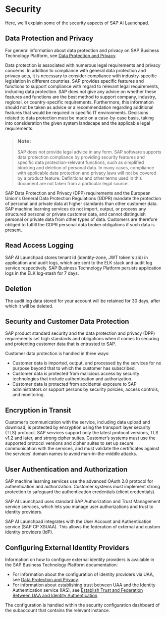 <!-- loioe4cf7102c2574e8b85f669b9c4f69cde -->

# Security

Here, we'll explain some of the security aspects of SAP AI Launchpad.

<a name="loiof1d2eb91d9a248ca8c92b0110c76c6f6"/>

<!-- loiof1d2eb91d9a248ca8c92b0110c76c6f6 -->

## Data Protection and Privacy

For general information about data protection and privacy on SAP Business Technology Platform, see [Data Protection and Privacy](https://help.sap.com/viewer/65de2977205c403bbc107264b8eccf4b/Cloud/en-US/7e513d31704a4a87831191e504ca850a.html).

Data protection is associated with numerous legal requirements and privacy concerns. In addition to compliance with general data protection and privacy acts, it is necessary to consider compliance with industry-specific legislation in different countries. SAP provides specific features and functions to support compliance with regard to relevant legal requirements, including data protection. SAP does not give any advice on whether these features and functions are the best method to support company, industry, regional, or country-specific requirements. Furthermore, this information should not be taken as advice or a recommendation regarding additional features that would be required in specific IT environments. Decisions related to data protection must be made on a case-by-case basis, taking into consideration the given system landscape and the applicable legal requirements.

> ### Note:  
> SAP does not provide legal advice in any form. SAP software supports data protection compliance by providing security features and specific data protection-relevant functions, such as simplified blocking and deletion of personal data. In many cases, compliance with applicable data protection and privacy laws will not be covered by a product feature. Definitions and other terms used in this document are not taken from a particular legal source.

SAP Data Protection and Privacy \(DPP\) requirements and the European Union's General Data Protection Regulations \(GDPR\) mandate the protection of personal and private data at higher standards than other customer data. SAP machine learning services do not import, output, or process any structured personal or private customer data, and cannot distinguish personal or private data from other types of data. Customers are therefore obliged to fulfill the GDPR personal data broker obligations if such data is present.



<a name="loiof1d2eb91d9a248ca8c92b0110c76c6f6__section_w3k_wch_ynb"/>

## Read Access Logging

SAP AI Launchpad stores tenant id \(identity-zone, JWT token's zid\) in application and audit logs, which are sent to the ELK stack and audit log service respectively. SAP Business Technology Platform persists application logs in the ELK log-stash for 7 days.



<a name="loiof1d2eb91d9a248ca8c92b0110c76c6f6__section_yj3_fdh_ynb"/>

## Deletion

The audit log data stored for your account will be retained for 30 days, after which it will be deleted.

<a name="loioab5939567cf04016854414774fb2291e"/>

<!-- loioab5939567cf04016854414774fb2291e -->

## Security and Customer Data Protection

SAP product standard security and the data protection and privacy \(DPP\) requirements set high standards and obligations when it comes to securing and protecting customer data that is entrusted to SAP.

Customer data protection is handled in three ways:

-   Customer data is imported, output, and processed by the services for no purpose beyond that to which the customer has subscribed.
-   Customer data is protected from malicious access by security technologies that include authentication and authorization.
-   Customer data is protected from accidental exposure to SAP administrators or support persons by security policies, access controls, and monitoring.

<a name="loio42a8f0fd505d4fdca3ed1dc1de14ca07"/>

<!-- loio42a8f0fd505d4fdca3ed1dc1de14ca07 -->

## Encryption in Transit

Customer’s communication with the service, including data upload and download, is protected by encryption using the transport layer security \(TLS\) protocol. SAP services support only the latest protocol versions, TLS v1.2 and later, and strong cipher suites. Customer’s systems must use the supported protocol versions and cipher suites to set up secure communication with the services, and must validate the certificates against the services’ domain names to avoid man-in-the-middle attacks.

<a name="loiodef9ee82675a4cb3a0f718cfc8d940dc"/>

<!-- loiodef9ee82675a4cb3a0f718cfc8d940dc -->

## User Authentication and Authorization

SAP machine learning services use the advanced OAuth 2.0 protocol for authentication and authorization. Customer systems must implement strong protection to safeguard the authentication credentials \(client credentials\).

SAP AI Launchpad uses standard SAP Authorization and Trust Management service services, which lets you manage user authorizations and trust to identity providers.

SAP AI Launchpad integrates with the User Account and Authentication service \(SAP CP XSUAA\). This allows the federation of external and custom identity providers \(IdP\).



<a name="loiodef9ee82675a4cb3a0f718cfc8d940dc__section_crv_mch_ynb"/>

## Configuring External Identity Providers

Information on how to configure external identity providers is available in the SAP Business Technology Platform documentation:

-   For information about the configuration of identity providers via UAA, see [Data Protection and Privacy](https://help.sap.com/products/BTP/65de2977205c403bbc107264b8eccf4b/7e513d31704a4a87831191e504ca850a.html?version=Cloud).
-   For information about establishing trust between UAA and the Identity Authentication service \(IAS\), see [Establish Trust and Federation Between UAA and Identity Authentication](https://help.sap.com/viewer/65de2977205c403bbc107264b8eccf4b/Cloud/en-US/7c6aa87459764b179aeccadccd4f91f3.html).

The configuration is handled within the security configuration dashboard of the subaccount that contains the relevant instance.

